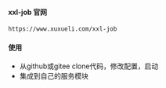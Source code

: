 
#### xxl-job 官网 
`
https://www.xuxueli.com/xxl-job
`

#### 使用
- 从github或gitee clone代码，修改配置，启动
- 集成到自己的服务模块
